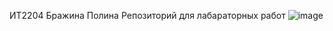 ИТ2204 Бражина Полина Репозиторий для лабараторных работ
![image](https://github.com/user-attachments/assets/1b4b75e4-ef13-48cf-a032-b1b10804c7f6)
